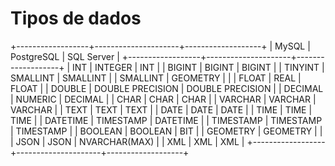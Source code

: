 # Tipos de dados

+------------------+---------------------+-------------------+
|     MySQL        |     PostgreSQL      |    SQL Server    |
+------------------+---------------------+-------------------+
| INT              | INTEGER             | INT               |
| BIGINT           | BIGINT              | BIGINT            |
| TINYINT          | SMALLINT            | SMALLINT          |
| SMALLINT         | GEOMETRY            |                   |
| FLOAT            | REAL                | FLOAT             |
| DOUBLE           | DOUBLE PRECISION    | DOUBLE PRECISION  |
| DECIMAL          | NUMERIC             | DECIMAL           |
| CHAR             | CHAR                | CHAR              |
| VARCHAR          | VARCHAR             | VARCHAR           |
| TEXT             | TEXT                | TEXT              |
| DATE             | DATE                | DATE              |
| TIME             | TIME                | TIME              |
| DATETIME         | TIMESTAMP           | DATETIME          |
| TIMESTAMP        | TIMESTAMP           | TIMESTAMP          |
| BOOLEAN          | BOOLEAN             | BIT               |
| GEOMETRY         | GEOMETRY            |                   |
| JSON             | JSON                | NVARCHAR(MAX)     |
| XML              | XML                 | XML               |
+------------------+---------------------+-------------------+